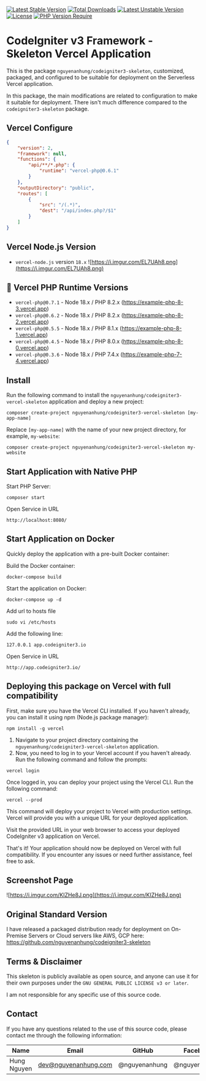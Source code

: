 [![Latest Stable Version](http://poser.pugx.org/nguyenanhung/codeigniter3-vercel-skeleton/v)](https://packagist.org/packages/nguyenanhung/codeigniter3-vercel-skeleton) [![Total Downloads](http://poser.pugx.org/nguyenanhung/codeigniter3-vercel-skeleton/downloads)](https://packagist.org/packages/nguyenanhung/codeigniter3-vercel-skeleton) [![Latest Unstable Version](http://poser.pugx.org/nguyenanhung/codeigniter3-vercel-skeleton/v/unstable)](https://packagist.org/packages/nguyenanhung/codeigniter3-vercel-skeleton) [![License](http://poser.pugx.org/nguyenanhung/codeigniter3-vercel-skeleton/license)](https://packagist.org/packages/nguyenanhung/codeigniter3-vercel-skeleton) [![PHP Version Require](http://poser.pugx.org/nguyenanhung/codeigniter3-vercel-skeleton/require/php)](https://packagist.org/packages/nguyenanhung/codeigniter3-vercel-skeleton)

# CodeIgniter v3 Framework - Skeleton Vercel Application

This is the package `nguyenanhung/codeigniter3-skeleton`, customized, packaged, and configured to be suitable for
deployment on the Serverless Vercel application.

In this package, the main modifications are related to configuration to make it suitable for deployment. There isn't
much difference compared to the `codeigniter3-skeleton` package.

## Vercel Configure

```json
{
    "version": 2,
    "framework": null,
    "functions": {
        "api/**/*.php": {
            "runtime": "vercel-php@0.6.1"
        }
    },
    "outputDirectory": "public",
    "routes": [
        {
            "src": "/(.*)",
            "dest": "/api/index.php?/$1"
        }
    ]
}
```

## Vercel Node.js Version

- `vercel-node.js` version `18.x`
  ![https://i.imgur.com/EL7UAh8.png](https://i.imgur.com/EL7UAh8.png)

## 💯 Vercel PHP Runtime Versions

- `vercel-php@0.7.1` - Node 18.x / PHP 8.2.x (https://example-php-8-3.vercel.app)
- `vercel-php@0.6.2` - Node 18.x / PHP 8.2.x (https://example-php-8-2.vercel.app)
- `vercel-php@0.5.5` - Node 18.x / PHP 8.1.x (https://example-php-8-1.vercel.app)
- `vercel-php@0.4.5` - Node 18.x / PHP 8.0.x (https://example-php-8-0.vercel.app)
- `vercel-php@0.3.6` - Node 18.x / PHP 7.4.x (https://example-php-7-4.vercel.app)

## Install

Run the following command to install the `nguyenanhung/codeigniter3-vercel-skeleton` application and deploy a new
project:

```shell
composer create-project nguyenanhung/codeigniter3-vercel-skeleton [my-app-name]
```

Replace `[my-app-name]` with the name of your new project directory, for example, `my-website`:

```shell
composer create-project nguyenanhung/codeigniter3-vercel-skeleton my-website
```

## Start Application with Native PHP

Start PHP Server:

```shell
composer start
```

Open Service in URL

```shell
http://localhost:8080/
```

## Start Application on Docker

Quickly deploy the application with a pre-built Docker container:

Build the Docker container:

```shell
docker-compose build
```

Start the application on Docker:

```shell
docker-compose up -d
```

Add url to hosts file

```shell
sudo vi /etc/hosts
```

Add the following line:

```shell
127.0.0.1 app.codeigniter3.io
```

Open Service in URL

```shell
http://app.codeigniter3.io/
```

## Deploying this package on Vercel with full compatibility

First, make sure you have the Vercel CLI installed. If you haven't already, you can install it using npm (Node.js
package manager):

```shell
npm install -g vercel
```

1. Navigate to your project directory containing the `nguyenanhung/codeigniter3-vercel-skeleton` application.
2. Now, you need to log in to your Vercel account if you haven't already. Run the following command and follow the
   prompts:

```shell
vercel login
```

Once logged in, you can deploy your project using the Vercel CLI. Run the following command:

```shell
vercel --prod
```

This command will deploy your project to Vercel with production settings. Vercel will provide you with a unique URL for
your deployed application.

Visit the provided URL in your web browser to access your deployed CodeIgniter v3 application on Vercel.

That's it! Your application should now be deployed on Vercel with full compatibility. If you encounter any issues or
need further assistance, feel free to ask.

## Screenshot Page

![https://i.imgur.com/KIZHe8J.png](https://i.imgur.com/KIZHe8J.png)

## Original Standard Version

I have released a packaged distribution ready for deployment on On-Premise Servers or Cloud servers like AWS, GCP
here: https://github.com/nguyenanhung/codeigniter3-skeleton

## Terms & Disclaimer

This skeleton is publicly available as open source, and anyone can use it for their own purposes under
the `GNU GENERAL PUBLIC LICENSE v3 or later`.

I am not responsible for any specific use of this source code.

## Contact

If you have any questions related to the use of this source code, please contact me through the following information:

| Name        | Email                | GitHub        | Facebook      |
|-------------|----------------------|---------------|---------------|
| Hung Nguyen | dev@nguyenanhung.com | @nguyenanhung | @nguyenanhung |

